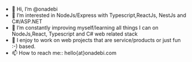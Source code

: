 - 👋 Hi, I’m @onadebi
- 👀 I’m interested in NodeJs/Express with Typescript,ReactJs, NestJs and C#/ASP.NET 
- 🌱 I’m constantly improving myself/learning all things I can on NodeJs,React, Typescript and C# web related stack
- 💞️ I enjoy to work on web projects that are service/products or just fun :-) based.
- 📫 How to reach me:: hello{at}onadebi.com

<!---
onadebi/onadebi is a ✨ special ✨ repository because its `README.md` (this file) appears on your GitHub profile.
You can click the Preview link to take a look at your changes.
--->

